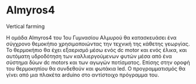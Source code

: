# Almyros4
Vertical farming



Η ομάδα Almyros4 του 1ου Γυμνασίου Αλμυρού θα κατασκευάσει ένα σύγχρονο θεμοκήπιο χρησιμοποιώντας την τεχνική της κάθετης γεωργίας.
Το θερμοκήπιο θα έχει εξαερισμό μέσω ενός dc motor και ενός έλικα, και αυτόματη υδροδότηση των καλλιεργούμενων φυτών μέσα από ένα σύστημα δύων dc motors και των αγωγών ποτίσματος. Επίσης στην οροφή του θερμοκηπίου θα συνδεθούν και φωτάκια led. O προγραμματισμός θα γίνει από μια πλακέτα arduino στο αντίστοιχο πρόγραμμα του.

